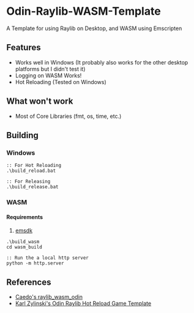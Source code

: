 # Odin-Raylib-WASM-Template
A Template for using Raylib on Desktop, and WASM using Emscripten

## Features
* Works well in Windows (It probably also works for the other desktop platforms but I didn't test it)
* Logging on WASM Works!
* Hot Reloading (Tested on Windows)

## What won't work
* Most of Core Libraries (fmt, os, time, etc.)

## Building

### Windows
```batch
:: For Hot Reloading
.\build_reload.bat

:: For Releasing
.\build_release.bat
```

### WASM

#### Requirements
1. [emsdk](https://emscripten.org/docs/getting_started/downloads.html)

```batch
.\build_wasm
cd wasm_build

:: Run the a local http server
python -m http.server
```

## References
* [Caedo's raylib_wasm_odin](https://github.com/Caedo/raylib_wasm_odin)
* [Karl Zylinski's Odin Raylib Hot Reload Game Template](https://github.com/karl-zylinski/odin-raylib-hot-reload-game-template/)

